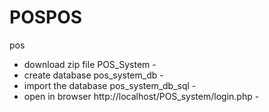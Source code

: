 # POSPOS
pos
- download zip file POS_System -
- create database pos_system_db -
- import the database pos_system_db_sql  -
- open in browser http://localhost/POS_system/login.php  -
